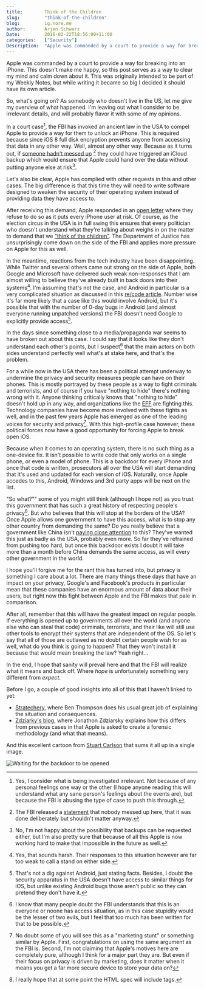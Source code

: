 ```yaml
---
title:        Think of the Children
slug:         "think-of-the-children"
blog:         ig.nore.me  
author:       Arjen Schwarz  
Date:         2016-02-22T18:56:09+11:00
categories:   ["Security"]
Description:  "Apple was commanded by a court to provide a way for breaking into an iPhone. This doesn't make me happy, so this post serves as a way to clear my mind and calm down about it."
---
```


Apple was commanded by a court to provide a way for breaking into an iPhone. This doesn't make me happy, so this post serves as a way to clear my mind and calm down about it. This was originally intended to be part of my Weekly Notes, but while writing it became so big I decided it should have its own article.

So, what's going on? As somebody who doesn't live in the US, let me give my overview of what happened. I'm leaving out what I consider to be irrelevant details, and will probably flavor it with some of my opinions.

In a court case[^irrelevant], the FBI has invoked an ancient law in the USA to compel Apple to provide a way for them to unlock an iPhone. This is required because since iOS 8 full disk encryption prevents anyone from accessing that data in any other way. Well, almost any other way. Because as it turns out, if [someone hadn't messed up][passchange] [^messup] they could have triggered an iCloud backup which would ensure that Apple could hand over the data without putting anyone else at risk[^handover]. 

Let's also be clear, Apple has complied with other requests in this and other cases. The big difference is that this time they will need to write software designed to weaken the security of their operating system instead of providing data they have access to.

After receiving this demand, Apple responded in an [open letter][appleletter] where they refuse to do so as it puts every iPhone user at risk. Of course, as the election circus in the USA is in full swing this ensures that every politician who doesn't understand what they're talking about weighs in on the matter to demand that we ["think of the children"][think]. The Department of Justice has unsurprisingly come down on the side of the FBI and applies more pressure on Apple for this as well. 

In the meantime, reactions from the tech industry have been disappointing. While Twitter and several others came out strong on the side of Apple, both Google and Microsoft have delivered such weak non-responses that I am almost willing to believe they've already built in back doors into their systems[^backdoors]. I'm assuming that's not the case, and Android in particular is a very complicated situation as discussed in this [re/code article][android]. Number wise it's far more likely that a case like this would involve Android, but it's possible that with the number of 0-day bugs in Android (and almost everyone running unpatched versions) the FBI doesn't need Google to explicitly provide access[^0day].

In the days since something close to a media/propaganda war seems to have broken out about this case. I could say that it looks like they don't understand each other's points, but I suspect[^hope] that the main actors on both sides understand perfectly well what's at stake here, and that's the problem.

For a while now in the USA there has been a political attempt underway to undermine the privacy and security measures people can have on their phones. This is mostly portrayed by these people as a way to fight criminals and terrorists, and of course if you have "nothing to hide" there's nothing wrong with it. Anyone thinking critically knows that "nothing to hide" doesn't hold up in any way, and organizations like the [EFF][eff] are fighting this. Technology companies have become more involved with these fights as well, and in the past few years Apple has emerged as one of the leading voices for security and privacy[^front]. With this high-profile case however, these political forces now have a good opportunity for forcing Apple to break open iOS.

Because when it comes to an operating system, there is no such thing as a one-device fix. It isn't possible to write code that only works on a single phone, or even a model of phone. This is a backdoor for every iPhone and once that code is written, prosecutors all over the USA will start demanding that it's used and updated for each version of iOS. Naturally, once Apple accedes to this, Android, Windows and 3rd party apps will be next on the list.

"So what?"" some of you might still think (although I hope not) as you trust this government that has such a great history of respecting people's privacy[^sarcasm]. But who believes that this will stop at the borders of the USA? Once Apple allows one government to have this access, what is to stop any other country from demanding the same? Do you really believe that a government like China isn't [paying close attention][china] to this? They've wanted this just as badly as the USA, probably even more. So far they've refrained from pushing too hard, but once this backdoor exists I doubt it will take more than a month before China demands the same access, as will every other government in the world.

I hope you'll forgive me for the rant this has turned into, but privacy is something I care about a lot. There are many things these days that have an impact on your privacy, Google's and Facebook's products in particular mean that these companies have an enormous amount of data about their users, but right now this fight between Apple and the FBI makes that pale in comparison.

After all, remember that this will have the greatest impact on regular people. If everything is opened up to governments all over the world (and anyone else who can steal that code) criminals, terrorists, and their like will still use other tools to encrypt their systems that are independent of the OS. So let's say that all of those are outlawed as no doubt certain people wish for as well, what do you think is going to happen? That they won't install it because that would mean breaking the law? Yeah right... 

In the end, I hope that sanity will prevail here and that the FBI will realize what it means and back off. Where *hope* is unfortunately something very different from *expect*.

Before I go, a couple of good insights into all of this that I haven't linked to yet:

* [Stratechery][stratechery], where Ben Thompson does his usual great job of explaining the situation and consequences.
* [Zdziarky's blog][forensic], where Jonathon Zdziarsky explains how this differs from previous cases in that Apple is asked to create a forensic methodology (and what that means).

And this excellent cartoon from [Stuart Carlson][carlsontoons] that sums it all up in a single image.

![Waiting for the backdoor to be opened][cartoon]


[^irrelevant]: Yes, I consider what is being investigated irrelevant. Not because of any personal feelings one way or the other (I hope anyone reading this will understand what any sane person's feelings about the events are), but because the FBI is abusing the type of case to push this through.

[passchange]: http://www.buzzfeed.com/johnpaczkowski/apple-terrorists-appleid-passcode-changed-in-government-cust

[appleletter]: http://www.apple.com/customer-letter/

[think]: https://en.m.wikipedia.org/wiki/Think_of_the_children

[^backdoors]: Yes, that sounds harsh. Their responses to this situation however are far too weak to call a stand on either side.

[^0day]: That's not a dig against Android, just stating facts. Besides, I doubt the security apparatus in the USA doesn't have access to similar things for iOS, but unlike existing Android bugs those aren't public so they can pretend they don't have it.

[^messup]: The FBI released a [statement][recode] that nobody messed up here, that it was done deliberately but shouldn't matter anyway.

[^handover]: No, I'm not happy about the possibility that backups can be requested either, but I'm also pretty sure that because of all this Apple is now working hard to make that impossible in the future as well.

[^front]: No doubt some of you will see this as a "marketing stunt" or something similar by Apple. First, congratulations on using the same argument as the FBI is. Second, I'm not claiming that Apple's motives here are completely pure, although I think for a major part they are. But even if their focus on privacy is driven by marketing, does it matter when it means you get a far more secure device to store your data on?

[^sarcasm]: I really hope that at some point the HTML spec will include <sarcasm> tags.

[^hope]: I know that many people doubt the FBI understands that this is an everyone or noone has access situation, as in this case stupidity would be the lesser of two evils, but I feel that too much has been written for that to be possible.

[china]: http://www.nytimes.com/2016/02/21/technology/apple-sees-value-in-privacy-vow.html?_r=0

[stratechery]: https://stratechery.com/2016/apple-versus-the-fbi-understanding-iphone-encryption-the-risks-for-apple-and-encryption/

[forensic]: http://www.zdziarski.com/blog/?p=5645

[carlsontoons]: http://www.carlsontoons.com/

[recode]: http://recode.net/2016/02/21/fbi-says-resetting-san-bernardino-shooters-apple-id-password-not-a-screwup/

[android]: http://recode.net/2016/02/21/what-if-san-bernardino-suspect-had-used-an-android-instead-of-an-iphone/

[eff]: https://www.eff.org

[cartoon]: https://pbs.twimg.com/media/CbzXiLwW8AA-b_f.jpg
